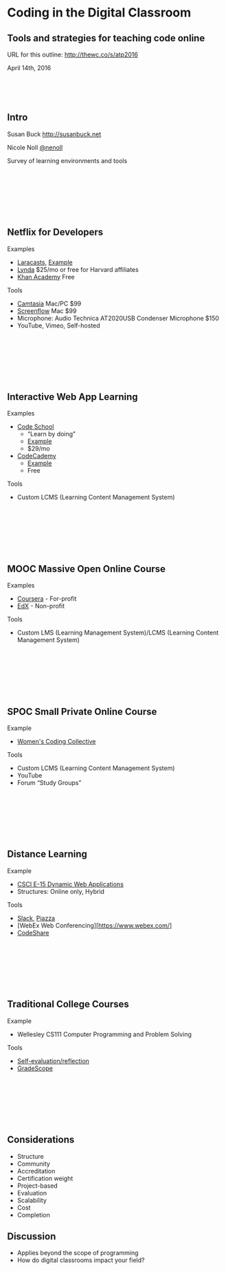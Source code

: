# Coding in the Digital Classroom
## Tools and strategies for teaching code online

URL for this outline: <http://thewc.co/s/atp2016>

April 14th, 2016



<br><br><br>
## Intro
Susan Buck <http://susanbuck.net>

Nicole Noll [@nenoll](http://twitter.com/nenoll)

Survey of learning environments and tools


<br><br><br><br><br><br>
## Netflix for Developers
Examples
+ [Laracasts](http://laracasts.com), [Example](https://laracasts.com/series/laravel-5-from-scratch/episodes/2)
+ [Lynda](https://lynda.com) $25/mo or free for Harvard affiliates
+ [Khan Academy](https://khanacademy.org) Free

Tools
+ [Camtasia](https://www.techsmith.com/camtasia.html) Mac/PC $99
+ [Screenflow](https://www.telestream.net/screenflow/) Mac $99
+ Microphone: Audio Technica AT2020USB Condenser Microphone $150
+ YouTube, Vimeo, Self-hosted




<br><br><br><br><br><br>
## Interactive Web App Learning
Examples
+ [Code School](https://www.codeschool.com/)
    + &ldquo;Learn by doing&rdquo;
    + [Example](http://javascript-roadtrip.codeschool.com/levels/1/challenges/2)
    + $29/mo
+ [CodeCademy](https://www.codecademy.com/)             
    + [Example](https://www.codecademy.com/courses/introduction-to-python-6WeG3/0/1?curriculum_id=4f89dab3d788890003000096)
    + Free

Tools
+ Custom LCMS (Learning Content Management System)


<br><br><br><br><br><br>
## MOOC Massive Open Online Course
Examples
+ [Coursera](https://coursera.org) - For-profit
+ [EdX](https://edx.org) - Non-profit

Tools
+ Custom LMS (Learning Management System)/LCMS (Learning Content Management System)


<br><br><br><br><br><br>
## SPOC Small Private Online Course
Example
+ [Women's Coding Collective](http://thewc.co)

Tools
+ Custom LCMS (Learning Content Management System)
+ YouTube
+ Forum &ldquo;Study Groups&rdquo;




<br><br><br><br><br><br>
## Distance Learning
Example
+ [CSCI E-15 Dynamic Web Applications](http://dwa15.com)
+ Structures: Online only, Hybrid

Tools
+ [Slack](https://slack.com), [Piazza](http://piazza.com)
+ [WebEx Web Conferencing][https://www.webex.com/]
+ [CodeShare](https://codeshare.io)



<br><br><br><br><br><br>
## Traditional College Courses
Example
+ Wellesley CS111 Computer Programming and Problem Solving

Tools
+ [Self-evaluation/reflection](http://misc001.s3.amazonaws.com/reflection-example.pdf)
+ [GradeScope](https://gradescope.com)


<br><br><br><br><br><br>
## Considerations
+ Structure
+ Community
+ Accreditation
+ Certification weight
+ Project-based
+ Evaluation
+ Scalability
+ Cost
+ Completion

## Discussion
+ Applies beyond the scope of programming
+ How do digital classrooms impact your field?
